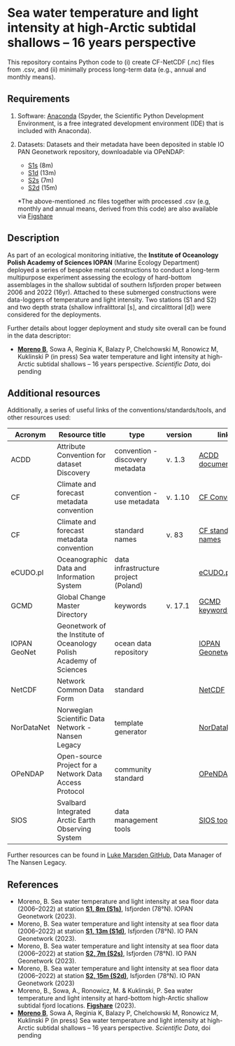# Sea water temperature and light intensity at high-Arctic subtidal shallows – 16 years perspective
This repository contains Python code to (i) create CF-NetCDF (.nc) files from .csv, and (ii) minimally process long-term data (e.g., annual and monthly means).

## Requirements
1. Software: [Anaconda](https://www.anaconda.com/download) (Spyder, the Scientific Python Development Environment, is a free integrated development environment (IDE) that is included with Anaconda).
2. Datasets: Datasets and their metadata have been deposited in stable IO PAN Geonetwork repository, downloadable via OPeNDAP:

   - [S1s](https://doi.org/10.48457/iopan-2024-156) (8m)
   - [S1d](https://doi.org/10.48457/iopan-2024-126) (13m)
   - [S2s](https://doi.org/10.48457/iopan-2024-125) (7m)
   - [S2d](https://doi.org/10.48457/iopan-2024-127) (15m)

    *The above-mentioned .nc files together with processed .csv (e.g, monthly and annual means, derived from this code) are also available via [Figshare](https://doi.org/10.6084/m9.figshare.21881460)


## Description

As part of an ecological monitoring initiative, the **Institute of Oceanology Polish Academy of Sciences IOPAN** (Marine Ecology Department) deployed a series of bespoke metal constructions to conduct a long-term multipurpose experiment assessing the ecology of hard-bottom assemblages in the shallow subtidal of southern Isfjorden proper between 2006 and 2022 (16yr). Attached to these submerged constructions were data-loggers of temperature and light intensity. Two stations (S1 and S2) and two depth strata (shallow infralittoral [s], and circalittoral [d]) were considered for the deployments.

Further details about logger deployment and study site overall can be found in the data descriptor:

- **[Moreno B](https://orcid.org/0000-0002-9751-6307)**, Sowa A, Reginia K, Balazy P, Chelchowski M, Ronowicz M, Kuklinski P (in press) Sea water temperature and light intensity at high-Arctic subtidal shallows – 16 years perspective. *Scientific Data*, doi pending

## Additional resources
Additionally, a series of useful links of the conventions/standards/tools, and other resources used:

| Acronym| Resource title | type | version | link |
| -------| -------------- | ---- | ------- | ----- |
| ACDD | Attribute Convention for dataset Discovery | convention - discovery metadata | v. 1.3 | [ACDD documentation](https://adc.met.no/node/4)|
| CF | Climate and forecast metadata convention | convention - use metadata | v. 1.10 |[CF Convention](https://cfconventions.org/index.html)|
| CF | Climate and forecast metadata convention | standard names| v. 83 | [CF standard names](https://cfconventions.org/Data/cf-standard-names/current/src/cf-standard-name-table.xml)|
| eCUDO.pl | Oceanographic Data and Information System | data infrastructure project (Poland)| | [eCUDO.pl](https://odis.ecudo.pl/)|
| GCMD | Global Change Master Directory | keywords | v. 17.1 | [GCMD keywords](https://gcmd.earthdata.nasa.gov/KeywordViewer/)|
| IOPAN GeoNet | Geonetwork of the Institute of Oceanology Polish Academy of Sciences| ocean data repository| | [IOPAN Geonetwork](https://geonetwork.iopan.pl/geonetwork/srv/eng/catalog.search#/home)|
| NetCDF | Network Common Data Form | standard | | [NetCDF](https://www.unidata.ucar.edu/software/netcdf/)|
| NorDataNet | Norwegian Scientific Data Network - Nansen Legacy | template generator   | | [NorDataNet](https://www.nordatanet.no/aen/template-generator/config%3DCF-NetCDF)|
| OPeNDAP | Open-source Project for a Network Data Access Protocol | community standard   | | [OPeNDAP](https://www.opendap.org/)|
| SIOS | Svalbard Integrated Arctic Earth Observing System | data management tools| | [SIOS tools](https://sios-svalbard.org/DMtools)|

Further resources can be found in [Luke Marsden GitHub](https://github.com/lhmarsden/NetCDF-CF_workshops), Data Manager of The Nansen Legacy.

## References
- Moreno, B. Sea water temperature and light intensity at sea floor data (2006–2022) at station **[S1, 8m (S1s)](https://doi.org/10.48457/iopan-2024-156)**, Isfjorden (78°N). IOPAN Geonetwork (2023).
- Moreno, B. Sea water temperature and light intensity at sea floor data (2006–2022) at station **[S1, 13m (S1d)](https://doi.org/10.48457/iopan-2024-126)**, Isfjorden (78°N). IO PAN Geonetwork (2023).
- Moreno, B. Sea water temperature and light intensity at sea floor data (2006–2022) at station **[S2, 7m (S2s)](https://doi.org/10.48457/iopan-2024-125)**, Isfjorden (78°N). IO PAN Geonetwork (2023).
- Moreno, B. Sea water temperature and light intensity at sea floor data (2006–2022) at station **[S2, 15m (S2d)](https://doi.org/10.48457/iopan-2024-127)**, Isfjorden (78°N). IO PAN Geonetwork (2023)
- Moreno, B., Sowa, A., Ronowicz, M. & Kuklinski, P. Sea water temperature and light intensity at hard-bottom high-Arctic shallow subtidal fjord locations. **[Figshare](https://doi.org/10.6084/m9.figshare.21881460)** (2023).
- **[Moreno B](https://orcid.org/0000-0002-9751-6307)**, Sowa A, Reginia K, Balazy P, Chelchowski M, Ronowicz M, Kuklinski P (in press) Sea water temperature and light intensity at high-Arctic subtidal shallows – 16 years perspective. *Scientific Data*, doi pending 
